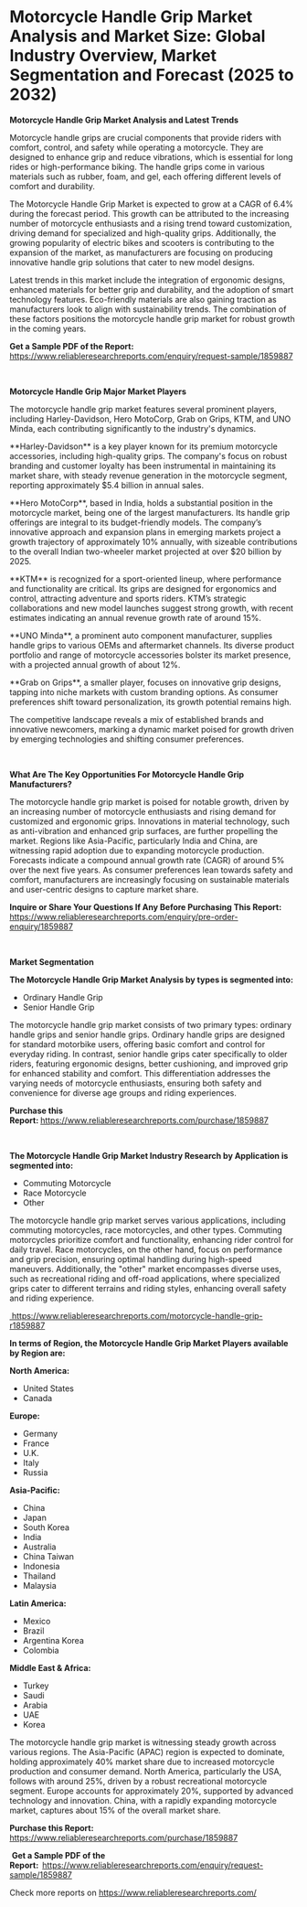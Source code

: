 <p><h1>Motorcycle Handle Grip Market Analysis and Market Size: Global Industry Overview, Market Segmentation and Forecast (2025 to 2032)</h1></p><p><strong>Motorcycle Handle Grip Market Analysis and Latest Trends</strong></p>
<p><p>Motorcycle handle grips are crucial components that provide riders with comfort, control, and safety while operating a motorcycle. They are designed to enhance grip and reduce vibrations, which is essential for long rides or high-performance biking. The handle grips come in various materials such as rubber, foam, and gel, each offering different levels of comfort and durability.</p><p>The Motorcycle Handle Grip Market is expected to grow at a CAGR of 6.4% during the forecast period. This growth can be attributed to the increasing number of motorcycle enthusiasts and a rising trend toward customization, driving demand for specialized and high-quality grips. Additionally, the growing popularity of electric bikes and scooters is contributing to the expansion of the market, as manufacturers are focusing on producing innovative handle grip solutions that cater to new model designs.</p><p>Latest trends in this market include the integration of ergonomic designs, enhanced materials for better grip and durability, and the adoption of smart technology features. Eco-friendly materials are also gaining traction as manufacturers look to align with sustainability trends. The combination of these factors positions the motorcycle handle grip market for robust growth in the coming years.</p></p>
<p><strong>Get a Sample PDF of the Report:&nbsp;</strong> <a href="https://www.reliableresearchreports.com/enquiry/request-sample/1859887?utm_campaign=3110&utm_medium=2&utm_source=Github&utm_content=ia&utm_term=08042025&utm_id=motorcycle-handle-grip">https://www.reliableresearchreports.com/enquiry/request-sample/1859887</a></p>
<p>&nbsp;</p>
<p><strong>Motorcycle Handle Grip Major Market Players</strong></p>
<p><p>The motorcycle handle grip market features several prominent players, including Harley-Davidson, Hero MotoCorp, Grab on Grips, KTM, and UNO Minda, each contributing significantly to the industry's dynamics. </p><p>**Harley-Davidson** is a key player known for its premium motorcycle accessories, including high-quality grips. The company's focus on robust branding and customer loyalty has been instrumental in maintaining its market share, with steady revenue generation in the motorcycle segment, reporting approximately $5.4 billion in annual sales.</p><p>**Hero MotoCorp**, based in India, holds a substantial position in the motorcycle market, being one of the largest manufacturers. Its handle grip offerings are integral to its budget-friendly models. The company’s innovative approach and expansion plans in emerging markets project a growth trajectory of approximately 10% annually, with sizeable contributions to the overall Indian two-wheeler market projected at over $20 billion by 2025. </p><p>**KTM** is recognized for a sport-oriented lineup, where performance and functionality are critical. Its grips are designed for ergonomics and control, attracting adventure and sports riders. KTM’s strategic collaborations and new model launches suggest strong growth, with recent estimates indicating an annual revenue growth rate of around 15%.</p><p>**UNO Minda**, a prominent auto component manufacturer, supplies handle grips to various OEMs and aftermarket channels. Its diverse product portfolio and range of motorcycle accessories bolster its market presence, with a projected annual growth of about 12%. </p><p>**Grab on Grips**, a smaller player, focuses on innovative grip designs, tapping into niche markets with custom branding options. As consumer preferences shift toward personalization, its growth potential remains high.</p><p>The competitive landscape reveals a mix of established brands and innovative newcomers, marking a dynamic market poised for growth driven by emerging technologies and shifting consumer preferences.</p></p>
<p>&nbsp;</p>
<p><strong>What Are The Key Opportunities For Motorcycle Handle Grip Manufacturers?</strong></p>
<p><p>The motorcycle handle grip market is poised for notable growth, driven by an increasing number of motorcycle enthusiasts and rising demand for customized and ergonomic grips. Innovations in material technology, such as anti-vibration and enhanced grip surfaces, are further propelling the market. Regions like Asia-Pacific, particularly India and China, are witnessing rapid adoption due to expanding motorcycle production. Forecasts indicate a compound annual growth rate (CAGR) of around 5% over the next five years. As consumer preferences lean towards safety and comfort, manufacturers are increasingly focusing on sustainable materials and user-centric designs to capture market share.</p></p>
<p><strong>Inquire or Share Your Questions If Any Before Purchasing This Report:</strong> <a href="https://www.reliableresearchreports.com/enquiry/pre-order-enquiry/1859887?utm_campaign=3110&utm_medium=2&utm_source=Github&utm_content=ia&utm_term=08042025&utm_id=motorcycle-handle-grip">https://www.reliableresearchreports.com/enquiry/pre-order-enquiry/1859887</a></p>
<p>&nbsp;</p>
<p><strong>Market Segmentation</strong></p>
<p><strong>The Motorcycle Handle Grip Market Analysis by types is segmented into:</strong></p>
<p><ul><li>Ordinary Handle Grip</li><li>Senior Handle Grip</li></ul></p>
<p><p>The motorcycle handle grip market consists of two primary types: ordinary handle grips and senior handle grips. Ordinary handle grips are designed for standard motorbike users, offering basic comfort and control for everyday riding. In contrast, senior handle grips cater specifically to older riders, featuring ergonomic designs, better cushioning, and improved grip for enhanced stability and comfort. This differentiation addresses the varying needs of motorcycle enthusiasts, ensuring both safety and convenience for diverse age groups and riding experiences.</p></p>
<p><strong>Purchase this Report:&nbsp;</strong><a href="https://www.reliableresearchreports.com/purchase/1859887?utm_campaign=3110&utm_medium=2&utm_source=Github&utm_content=ia&utm_term=08042025&utm_id=motorcycle-handle-grip">https://www.reliableresearchreports.com/purchase/1859887</a></p>
<p>&nbsp;</p>
<p><strong>The Motorcycle Handle Grip Market Industry Research by Application is segmented into:</strong></p>
<p><ul><li>Commuting Motorcycle</li><li>Race Motorcycle</li><li>Other</li></ul></p>
<p><p>The motorcycle handle grip market serves various applications, including commuting motorcycles, race motorcycles, and other types. Commuting motorcycles prioritize comfort and functionality, enhancing rider control for daily travel. Race motorcycles, on the other hand, focus on performance and grip precision, ensuring optimal handling during high-speed maneuvers. Additionally, the "other" market encompasses diverse uses, such as recreational riding and off-road applications, where specialized grips cater to different terrains and riding styles, enhancing overall safety and riding experience.</p></p>
<p><a href="https://www.reliableresearchreports.com/motorcycle-handle-grip-r1859887?utm_campaign=3110&utm_medium=2&utm_source=Github&utm_content=ia&utm_term=08042025&utm_id=motorcycle-handle-grip">&nbsp;https://www.reliableresearchreports.com/motorcycle-handle-grip-r1859887</a></p>
<p><strong>In terms of Region, the Motorcycle Handle Grip Market Players available by Region are:</strong></p>
<p>
    <p> <strong> North America: </strong>
        <ul>
            <li>United States</li>
            <li>Canada</li>
        </ul>
        </p> 
    <p> <strong> Europe: </strong>
        <ul>
            <li>Germany</li>
            <li>France</li>
            <li>U.K.</li>
            <li>Italy</li>
            <li>Russia</li>
        </ul>
        </p> 
    <p> <strong> Asia-Pacific: </strong>
        <ul>
            <li>China</li>
            <li>Japan</li>
            <li>South Korea</li>
            <li>India</li>
            <li>Australia</li>
            <li>China Taiwan</li>
            <li>Indonesia</li>
            <li>Thailand</li>
            <li>Malaysia</li>
        </ul>
        </p> 
    <p> <strong> Latin America: </strong>
        <ul>
            <li>Mexico</li>
            <li>Brazil</li>
            <li>Argentina Korea</li>
            <li>Colombia</li>
        </ul>
        </p> 
    <p> <strong> Middle East & Africa: </strong>
        <ul>
            <li>Turkey</li>
            <li>Saudi</li>
            <li>Arabia</li>
            <li>UAE</li>
            <li>Korea</li>
        </ul>
    </p>
    </p>
<p><p>The motorcycle handle grip market is witnessing steady growth across various regions. The Asia-Pacific (APAC) region is expected to dominate, holding approximately 40% market share due to increased motorcycle production and consumer demand. North America, particularly the USA, follows with around 25%, driven by a robust recreational motorcycle segment. Europe accounts for approximately 20%, supported by advanced technology and innovation. China, with a rapidly expanding motorcycle market, captures about 15% of the overall market share.</p></p>
<p><strong>Purchase this Report: </strong><a href="https://www.reliableresearchreports.com/purchase/1859887?utm_campaign=3110&utm_medium=2&utm_source=Github&utm_content=ia&utm_term=08042025&utm_id=motorcycle-handle-grip">https://www.reliableresearchreports.com/purchase/1859887</a></p>
<p>&nbsp;<strong>Get a Sample PDF of the Report:&nbsp;&nbsp;</strong><a href="https://www.reliableresearchreports.com/enquiry/request-sample/1859887?utm_campaign=3110&utm_medium=2&utm_source=Github&utm_content=ia&utm_term=08042025&utm_id=motorcycle-handle-grip">https://www.reliableresearchreports.com/enquiry/request-sample/1859887</a></p>
<p><strong></strong></p>
<p>Check more reports on <a href="https://www.reliableresearchreports.com/?utm_campaign=3110&utm_medium=2&utm_source=Github&utm_content=ia&utm_term=08042025&utm_id=motorcycle-handle-grip">https://www.reliableresearchreports.com/</a></p>